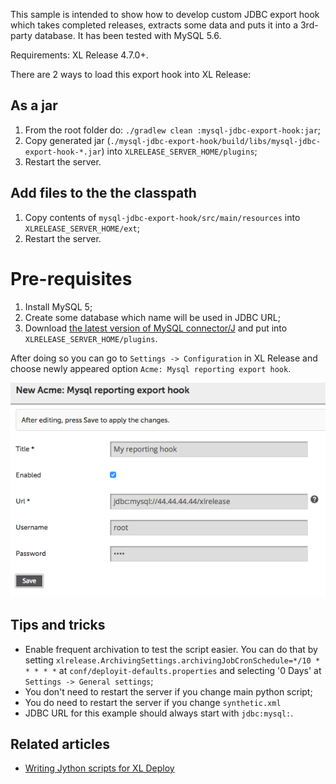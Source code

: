 This sample is intended to show how to develop custom JDBC export hook which takes completed releases, extracts some data and puts it into a 3rd-party database. It has been tested with MySQL 5.6.

Requirements: XL Release 4.7.0+.

There are 2 ways to load this export hook into XL Release:

## As a jar

1. From the root folder do: `./gradlew clean :mysql-jdbc-export-hook:jar`;
2. Copy generated jar (`./mysql-jdbc-export-hook/build/libs/mysql-jdbc-export-hook-*.jar`) into `XLRELEASE_SERVER_HOME/plugins`;
3. Restart the server.

## Add files to the the classpath

1. Copy contents of `mysql-jdbc-export-hook/src/main/resources` into `XLRELEASE_SERVER_HOME/ext`;
2. Restart the server.

# Pre-requisites

1. Install MySQL 5;
2. Create some database which name will be used in JDBC URL;
3. Download [the latest version of MySQL connector/J](http://dev.mysql.com/downloads/connector/j/) and put into `XLRELEASE_SERVER_HOME/plugins`.

After doing so you can go to `Settings -> Configuration` in XL Release and choose newly appeared option `Acme: Mysql reporting export hook`.

![Add Elastic search export hook](./images/mysql_acme.png)

## Tips and tricks

* Enable frequent archivation to test the script easier. You can do that by setting `xlrelease.ArchivingSettings.archivingJobCronSchedule=*/10 * * * * *` at `conf/deployit-defaults.properties` and selecting '0 Days' at `Settings -> General settings`;
* You don't need to restart the server if you change main python script;
* You do need to restart the server if you change `synthetic.xml`
* JDBC URL for this example should always start with `jdbc:mysql:`.

## Related articles

* <a href="https://docs.xebialabs.com/xl-deploy/how-to/writing-jython-scripts-for-xl-deploy.html">Writing Jython scripts for XL Deploy</a>
